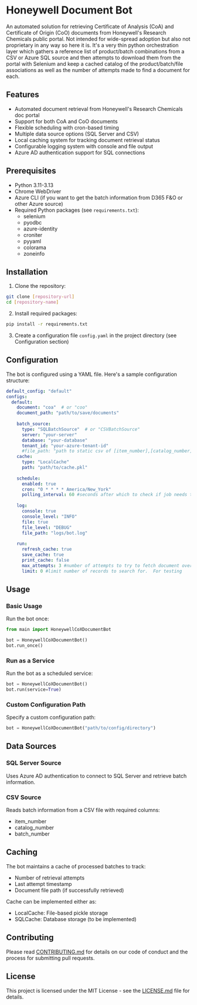 # Honeywell Document Bot

An automated solution for retrieving Certificate of Analysis (CoA) and Certificate of Origin (CoO) documents from 
Honeywell's Research Chemicals public portal. Not intended for wide-spread adoption but also not proprietary in any 
way so here it is.  It's a very thin python orchestration layer which gathers a reference list of product/batch combinations 
from a CSV or Azure SQL source and then attempts to download them from the portal with Selenium and keep a cached catalog of the 
product/batch/file associations as well as the number of attempts made to find a document for each.

## Features

- Automated document retrieval from Honeywell's Research Chemicals doc portal
- Support for both CoA and CoO documents
- Flexible scheduling with cron-based timing
- Multiple data source options (SQL Server and CSV)
- Local caching system for tracking document retrieval status
- Configurable logging system with console and file output
- Azure AD authentication support for SQL connections

## Prerequisites

- Python 3.11-3.13
- Chrome WebDriver
- Azure CLI (if you want to get the batch information from D365 F&O or other Azure source)
- Required Python packages (see `requirements.txt`):
  - selenium
  - pyodbc
  - azure-identity
  - croniter
  - pyyaml
  - colorama
  - zoneinfo

## Installation

1. Clone the repository:
```bash
git clone [repository-url]
cd [repository-name]
```

2. Install required packages:
```bash
pip install -r requirements.txt
```

3. Create a configuration file `config.yaml` in the project directory (see Configuration section)

## Configuration

The bot is configured using a YAML file. Here's a sample configuration structure:

```yaml
default_config: "default"
configs:
  default:
    document: "coa"  # or "coo"
    document_path: "path/to/save/documents"
    
    batch_source:
      type: "SQLBatchSource"  # or "CSVBatchSource"
      server: "your-server"
      database: "your-database"
      tenant_id: "your-azure-tenant-id"
      #file_path: "path to static csv of [item_number],[catalog_number],[batch_number]
    cache:
      type: "LocalCache"
      path: "path/to/cache.pkl"
      
    schedule:
      enabled: true
      cron: "0 * * * * America/New_York"
      polling_interval: 60 #seconds after which to check if job needs to run"
      
    log:
      console: true
      console_level: "INFO"
      file: true
      file_level: "DEBUG"
      file_path: "logs/bot.log"
      
    run:
      refresh_cache: true
      save_cache: true
      print_cache: false
      max_attempts: 3 #number of attempts to try to fetch document over the life the cache unless it is dropped
      limit: 0 #limit number of records to search for.  For testing
```

## Usage

### Basic Usage

Run the bot once:
```python
from main import HoneywellCoXDocumentBot

bot = HoneywellCoXDocumentBot()
bot.run_once()
```

### Run as a Service

Run the bot as a scheduled service:
```python
bot = HoneywellCoXDocumentBot()
bot.run(service=True)
```

### Custom Configuration Path

Specify a custom configuration path:
```python
bot = HoneywellCoXDocumentBot("path/to/config/directory")
```

## Data Sources

### SQL Server Source
Uses Azure AD authentication to connect to SQL Server and retrieve batch information.

### CSV Source
Reads batch information from a CSV file with required columns:
- item_number
- catalog_number
- batch_number

## Caching

The bot maintains a cache of processed batches to track:
- Number of retrieval attempts
- Last attempt timestamp
- Document file path (if successfully retrieved)

Cache can be implemented either as:
- LocalCache: File-based pickle storage
- SQLCache: Database storage (to be implemented)

## Contributing

Please read [CONTRIBUTING.md](CONTRIBUTING.md) for details on our code of conduct and the process for submitting pull requests.

## License

This project is licensed under the MIT License - see the [LICENSE.md](LICENSE) file for details.
